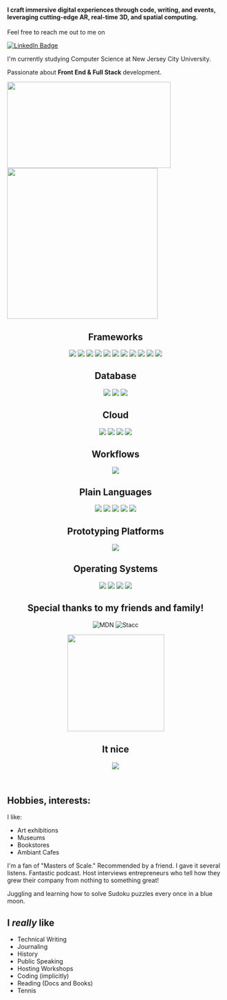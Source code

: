 #### I craft immersive digital experiences through code, writing, and events, leveraging cutting-edge AR, real-time 3D, and spatial computing.

Feel free to reach me out to me on

[![LinkedIn Badge](https://img.shields.io/badge/LinkedIn-0077B5?style=for-the-badge&logo=linkedin&logoColor=white)](https://www.linkedin.com/in/natan-ceballos-66b1a6187/)

I'm currently studying Computer Science at New Jersey City University.

Passionate about **Front End & Full Stack** development.

<div>


<img width="380" height="200" src="https://github-readme-streak-stats.herokuapp.com/?user=NatC02&theme=chartreuse-dark"/>

<img width="350" style="display: inline;" src="https://i.imgflip.com/8tiq6b.jpg">

<div align="center">

## Frameworks

![](https://img.shields.io/badge/Node.js-339933?style=for-the-badge&logo=nodedotjs&logoColor=white)
![](https://img.shields.io/badge/Express.js-000000?style=for-the-badge&logo=express&logoColor=white)
![](https://img.shields.io/badge/React-20232A?style=for-the-badge&logo=react&logoColor=61DAFB)
![](https://img.shields.io/badge/Postman-FF6C37?style=for-the-badge&logo=Postman&logoColor=white)
![](https://img.shields.io/badge/Tailwind_CSS-38B2AC?style=for-the-badge&logo=tailwind-css&logoColor=white)
![](https://img.shields.io/badge/Bootstrap-563D7C?style=for-the-badge&logo=bootstrap&logoColor=white)
![](https://img.shields.io/badge/Gatsby-663399?style=for-the-badge&logo=gatsby&logoColor=white)
![](https://img.shields.io/badge/GraphQl-E10098?style=for-the-badge&logo=graphql&logoColor=white)
![](https://img.shields.io/badge/Webpack-8DD6F9?style=for-the-badge&logo=Webpack&logoColor=white)
![](https://img.shields.io/badge/Laravel-FF2D20?style=for-the-badge&logo=laravel&logoColor=white)
![](https://img.shields.io/badge/Django-092E20?style=for-the-badge&logo=django&logoColor=white)

## Database

![](https://img.shields.io/badge/MongoDB-white?style=for-the-badge&logo=mongodb&logoColor=4EA94B)
![](https://img.shields.io/badge/SQLite-07405E?style=for-the-badge&logo=sqlite&logoColor=white)
![](https://img.shields.io/badge/MySQL-005C84?style=for-the-badge&logo=mysql&logoColor=white)

## Cloud

![](https://img.shields.io/badge/Amazon_AWS-232F3E?style=for-the-badge&logo=amazon-aws&logoColor=white)
![](https://img.shields.io/badge/Digital_Ocean-0080FF?style=for-the-badge&logo=DigitalOcean&logoColor=white)
![](https://img.shields.io/badge/replit-667881?style=for-the-badge&logo=replit&logoColor=white)
![](https://img.shields.io/badge/Netlify-00C7B7?style=for-the-badge&logo=netlify&logoColor=white)

## Workflows

![](https://img.shields.io/badge/Jira-0052CC?style=for-the-badge&logo=Jira&logoColor=white)


## Plain Languages

![](https://img.shields.io/badge/PHP-777BB4?style=for-the-badge&logo=php&logoColor=white)
![](https://img.shields.io/badge/JavaScript-F7DF1E?style=for-the-badge&logo=javascript&logoColor=black)
![](https://img.shields.io/badge/Python-14354C?style=for-the-badge&logo=python&logoColor=white)
![](https://img.shields.io/badge/Java-ED8B00?style=for-the-badge&logo=openjdk&logoColor=white)
![](https://img.shields.io/badge/PHP-777BB4?style=for-the-badge&logo=php&logoColor=white)

## Prototyping Platforms

![](https://img.shields.io/badge/Arduino-00979D?style=for-the-badge&logo=Arduino&logoColor=white)

## Operating Systems

![](https://img.shields.io/badge/Ubuntu-E95420?style=for-the-badge&logo=ubuntu&logoColor=white)
![](https://img.shields.io/badge/Gentoo-54487A?style=for-the-badge&logo=gentoo&logoColor=white)
![](https://img.shields.io/badge/Windows-0078D6?style=for-the-badge&logo=windows&logoColor=white)
![](https://img.shields.io/badge/Debian-A81D33?style=for-the-badge&logo=debian&logoColor=white)


## Special thanks to my friends and family!

![MDN](https://img.shields.io/badge/MDN_Web_Docs-black?style=for-the-badge&logo=mdnwebdocs&logoColor=white)
![Stacc](https://img.shields.io/badge/-Stackoverflow-FE7A16?style=for-the-badge&logo=stack-overflow&logoColor=white)

<img width="225" align="center" src="https://i.imgflip.com/8tiney.jpg">

## It nice

![](https://img.shields.io/badge/NeoVim-%2357A143.svg?&style=for-the-badge&logo=neovim&logoColor=white)

</div>

<br>

## Hobbies, interests: 

I like:

* Art exhibitions
* Museums
* Bookstores
* Ambiant Cafes

I'm a fan of "Masters of Scale." Recommended by a friend. I gave it several listens. Fantastic podcast. Host interviews entrepreneurs who tell how they grew their company from nothing to something great!

Juggling and learning how to solve Sudoku puzzles every once in a blue moon.

## I *really* like

* Technical Writing
* Journaling
* History
* Public Speaking
* Hosting Workshops
* Coding (implicitly)
* Reading (Docs and Books)
* Tennis
